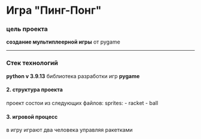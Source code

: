 # Игра "Пинг-Понг"

### цель проекта
**создание мультиплеерной игры** от pygame

---
### Стек технологий
**python v 3.9.13**
библиотека разработки игр **pygame**

#### 2. структура проекта
проект состои из следующих файлов:
sprites:
	- racket
	- ball

####  3. игровой процесс
в игру играют два человека управляя ракетками


